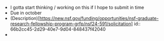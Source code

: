 - I gotta start thinking / working on this if I hope to submit in time
- Due in october
- (Description)[https://new.nsf.gov/funding/opportunities/nsf-graduate-research-fellowship-program-grfp/nsf24-591/solicitation]
  id:: 66b2cc45-2d29-40e7-9d04-848437f42040
-